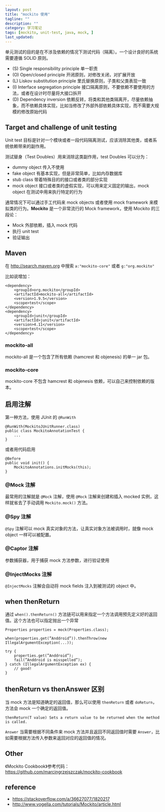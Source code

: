 ```yaml
---
layout: post
title: "mockito 使用"
tagline: ""
description: ""
category: 学习笔记
tags: [mockito, unit-test, java, mock, ]
last_updated:
---
```



单元测试的目的是在不涉及依赖的情况下测试代码（隔离）。一个设计良好的系统需要遵循 SOLID 原则。

- (S) Single responsibility principle 单一职责
- (O) Open/closed principle 开闭原则，对修改关闭，对扩展开放
- (L) Liskov substitution principle 里氏替换原则，子类和父类表现一致
- (I) Interface segregation principle 接口隔离原则，不要依赖不要使用的方法，或者在设计时尽量将大接口拆开
- (D) Dependency inversion 依赖反转，将类和其他类隔离开，尽量依赖抽象，而不依赖具体实现，比如当修改了外部外部依赖具体实现，而不需要大规模的修改原始代码

## Target and challenge of unit testing
Unit test 目标是针对一个模块或者一段代码隔离测试，应该消除其他类，或者系统依赖带来的副作用。

测试替身（Test Doubles）用来消除这类副作用，test Doubles 可以分为：

- dummy object 传入不使用
- fake object 有基本实现，但是非常简单，比如内存数据库
- stub class 带着特殊目的的接口或者类的部分实现
- mock object 接口或者类的虚假实现，可以用来定义固定的输出，mock object 在测试中用来执行特定的行为

通常情况下可以通过手工代码来 mock objects 或者使用 mock framework 来模拟类的行为。**Mockito** 是一个非常流行的 Mock framework，使用 Mockito 的三段论：

- Mock 外部依赖，插入 mock 代码
- 执行 unit test
- 验证输出

## Maven

在 <http://search.maven.org> 中搜索 `a:"mockito-core"` 或者 `g:"org.mockito"`

比如说增加：

	<dependency>
		<groupId>org.mockito</groupId>
		<artifactId>mockito-all</artifactId>
		<version>1.9.5</version>
		<scope>test</scope>
	</dependency>
	<dependency>
		<groupId>junit</groupId>
		<artifactId>junit</artifactId>
		<version>4.11</version>
		<scope>test</scope>
	</dependency>


### mockito-all
mockito-all 是一个包含了所有依赖 (hamcrest 和 objenesis) 的单一 jar 包。

### mockito-core
mockito-core 不包含 hamcrest 和 objenesis 依赖，可以自己来控制依赖的版本。

## 启用注解

第一种方法，使用 JUnit 的 `@RunWith`

    @RunWith(MockitoJUnitRunner.class)
    public class MockitoAnnotationTest {
        ...
    }

或者用代码启用

    @Before
    public void init() {
        MockitoAnnotations.initMocks(this);
    }

### @Mock 注解
最常用的注解就是 `@Mock` 注解，使用 `@Mock` 注解来创建和插入 mocked 实例，这样就省去了手动调用 `Mockito.mock()` 方法。

### @Spy 注解
`@Spy` 注解可以 mock 真实对象的方法，让真实对象方法被调用时，就像 mock object 一样可以被配置。

### @Captor 注解
参数捕获器，用于捕获 mock 方法参数，进行验证使用

### @InjectMocks 注解
`@InjectMocks` 注解会自动将 mock fields 注入到被测试的 object 中。

## when thenReturn
通过 `when().thenReturn()` 方法链可以用来指定一个方法调用预先定义好的返回值。这个方法也可以指定抛出一个异常

    Properties properties = mock(Properties.class);

    when(properties.get(”Anddroid”)).thenThrow(new IllegalArgumentException(...));

    try {
        properties.get(”Anddroid”);
        fail(”Anddroid is misspelled”);
    } catch (IllegalArgumentException ex) {
        // good!
    }

## thenReturn vs thenAnswer 区别
当 mock 方法是知道确定的返回值，那么可以使用 `thenReturn` 或者 `doReturn`，方法会 mock 一个确定的返回值。

    thenReturn(T value) Sets a return value to be returned when the method is called.

`Answer` 当需要根据不同条件来 mock 方法并且返回不同返回值时需要 `Answer`，比如需要根据方法传入参数来返回对应的返回值的情况。

## Other

《Mockito Cookbook》参考代码：<https://github.com/marcingrzejszczak/mockito-cookbook>

## reference

- <https://stackoverflow.com/a/36627077/1820217>
- <http://www.vogella.com/tutorials/Mockito/article.html>
